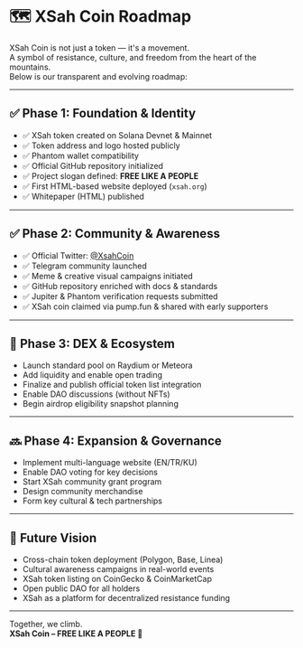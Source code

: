 # 🗺️ XSah Coin Roadmap

XSah Coin is not just a token — it's a movement.  
A symbol of resistance, culture, and freedom from the heart of the mountains.  
Below is our transparent and evolving roadmap:

---

## ✅ Phase 1: Foundation & Identity

- ✅ XSah token created on Solana Devnet & Mainnet  
- ✅ Token address and logo hosted publicly  
- ✅ Phantom wallet compatibility  
- ✅ Official GitHub repository initialized  
- ✅ Project slogan defined: **FREE LIKE A PEOPLE**  
- ✅ First HTML-based website deployed (`xsah.org`)  
- ✅ Whitepaper (HTML) published

---

## ✅ Phase 2: Community & Awareness

- ✅ Official Twitter: [@XsahCoin](https://twitter.com/XsahCoin)  
- ✅ Telegram community launched  
- ✅ Meme & creative visual campaigns initiated  
- ✅ GitHub repository enriched with docs & standards  
- ✅ Jupiter & Phantom verification requests submitted  
- ✅ XSah coin claimed via pump.fun & shared with early supporters

---

## 🔄 Phase 3: DEX & Ecosystem

- Launch standard pool on Raydium or Meteora  
- Add liquidity and enable open trading  
- Finalize and publish official token list integration  
- Enable DAO discussions (without NFTs)  
- Begin airdrop eligibility snapshot planning

---

## 🔜 Phase 4: Expansion & Governance

- Implement multi-language website (EN/TR/KU)  
- Enable DAO voting for key decisions  
- Start XSah community grant program  
- Design community merchandise  
- Form key cultural & tech partnerships

---

## 🚀 Future Vision

- Cross-chain token deployment (Polygon, Base, Linea)  
- Cultural awareness campaigns in real-world events  
- XSah token listing on CoinGecko & CoinMarketCap  
- Open public DAO for all holders  
- XSah as a platform for decentralized resistance funding

---

Together, we climb.  
**XSah Coin – FREE LIKE A PEOPLE 🐏**
